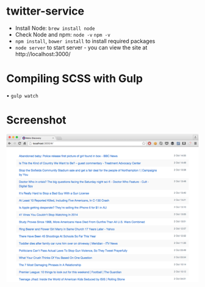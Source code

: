 # twitter-service

* Install Node: `brew install node`
* Check Node and npm: `node -v` `npm -v`
* `npm install`, `bower install` to install required packages
* `node server` to start server - you can view the site at http://localhost:3000/

# Compiling SCSS with Gulp

• `gulp watch`

# Screenshot

![Screenshot](screenshot.png?raw=true)
